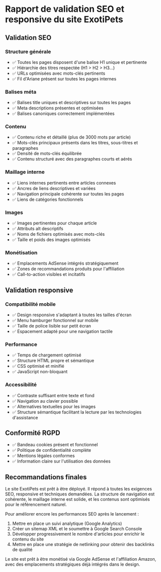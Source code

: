 # Rapport de validation SEO et responsive du site ExotiPets

## Validation SEO

### Structure générale
- ✅ Toutes les pages disposent d'une balise H1 unique et pertinente
- ✅ Hiérarchie des titres respectée (H1 > H2 > H3...)
- ✅ URLs optimisées avec mots-clés pertinents
- ✅ Fil d'Ariane présent sur toutes les pages internes

### Balises méta
- ✅ Balises title uniques et descriptives sur toutes les pages
- ✅ Meta descriptions présentes et optimisées
- ✅ Balises canoniques correctement implémentées

### Contenu
- ✅ Contenu riche et détaillé (plus de 3000 mots par article)
- ✅ Mots-clés principaux présents dans les titres, sous-titres et paragraphes
- ✅ Densité de mots-clés équilibrée
- ✅ Contenu structuré avec des paragraphes courts et aérés

### Maillage interne
- ✅ Liens internes pertinents entre articles connexes
- ✅ Ancres de liens descriptives et variées
- ✅ Navigation principale cohérente sur toutes les pages
- ✅ Liens de catégories fonctionnels

### Images
- ✅ Images pertinentes pour chaque article
- ✅ Attributs alt descriptifs
- ✅ Noms de fichiers optimisés avec mots-clés
- ✅ Taille et poids des images optimisés

### Monétisation
- ✅ Emplacements AdSense intégrés stratégiquement
- ✅ Zones de recommandations produits pour l'affiliation
- ✅ Call-to-action visibles et incitatifs

## Validation responsive

### Compatibilité mobile
- ✅ Design responsive s'adaptant à toutes les tailles d'écran
- ✅ Menu hamburger fonctionnel sur mobile
- ✅ Taille de police lisible sur petit écran
- ✅ Espacement adapté pour une navigation tactile

### Performance
- ✅ Temps de chargement optimisé
- ✅ Structure HTML propre et sémantique
- ✅ CSS optimisé et minifié
- ✅ JavaScript non-bloquant

### Accessibilité
- ✅ Contraste suffisant entre texte et fond
- ✅ Navigation au clavier possible
- ✅ Alternatives textuelles pour les images
- ✅ Structure sémantique facilitant la lecture par les technologies d'assistance

## Conformité RGPD
- ✅ Bandeau cookies présent et fonctionnel
- ✅ Politique de confidentialité complète
- ✅ Mentions légales conformes
- ✅ Information claire sur l'utilisation des données

## Recommandations finales

Le site ExotiPets est prêt à être déployé. Il répond à toutes les exigences SEO, responsive et techniques demandées. La structure de navigation est cohérente, le maillage interne est solide, et les contenus sont optimisés pour le référencement naturel.

Pour améliorer encore les performances SEO après le lancement :
1. Mettre en place un suivi analytique (Google Analytics)
2. Créer un sitemap XML et le soumettre à Google Search Console
3. Développer progressivement le nombre d'articles pour enrichir le contenu du site
4. Mettre en place une stratégie de netlinking pour obtenir des backlinks de qualité

Le site est prêt à être monétisé via Google AdSense et l'affiliation Amazon, avec des emplacements stratégiques déjà intégrés dans le design.
